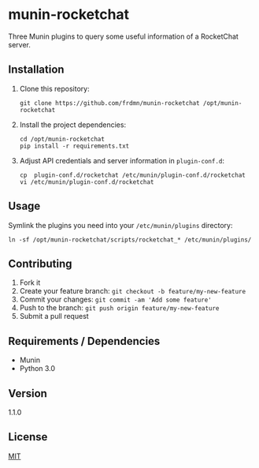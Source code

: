 # munin-rocketchat

Three Munin plugins to query some useful information of a RocketChat server.

## Installation

1. Clone this repository:

    ```
    git clone https://github.com/frdmn/munin-rocketchat /opt/munin-rocketchat
    ```

2. Install the project dependencies:

    ```
    cd /opt/munin-rocketchat
    pip install -r requirements.txt
    ```

3. Adjust API credentials and server information in `plugin-conf.d`:

    ```
    cp  plugin-conf.d/rocketchat /etc/munin/plugin-conf.d/rocketchat
    vi /etc/munin/plugin-conf.d/rocketchat
    ```

## Usage

Symlink the plugins you need into your `/etc/munin/plugins` directory:

```
ln -sf /opt/munin-rocketchat/scripts/rocketchat_* /etc/munin/plugins/
```

## Contributing

1. Fork it
2. Create your feature branch: `git checkout -b feature/my-new-feature`
3. Commit your changes: `git commit -am 'Add some feature'`
4. Push to the branch: `git push origin feature/my-new-feature`
5. Submit a pull request

## Requirements / Dependencies

* Munin
* Python 3.0

## Version

1.1.0

## License

[MIT](LICENSE)
